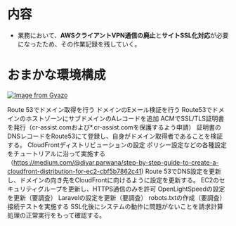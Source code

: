 # 内容

- 業務において、**AWSクライアントVPN通信の廃止**と**サイトSSL化対応**が必要になったため、その作業記録を残していく。

# おまかな環境構成
[![Image from Gyazo](https://i.gyazo.com/7470be4f342b251e68d1b05e88981a86.png)](https://gyazo.com/7470be4f342b251e68d1b05e88981a86)

Route 53でドメイン取得を行う
ドメインのEメール検証を行う
Route53でドメインのホストゾーンにサブドメインのAレコードを追加
 ACMでSSL/TLS証明書を発行（cr-assist.comおよび*.cr-assist.comを保護するよう申請）
証明書のDNSレコードをRoute53にて登録し、自身がドメイン取得者であることを検証する。
CloudFrontディストリビューションの設定
ポリシー設定などの各種設定をチュートリアルに沿って実施する（https://medium.com/@diyar.parwana/step-by-step-guide-to-create-a-cloudfront-distribution-for-ec2-cbf5b7862c41)
Route 53でDNS設定を更新し、ドメインの向き先をCloudFrontに向けるように設定を更新する。
EC2のセキュリティグループを更新し、HTTPS通信のみを許可
OpenLightSpeedの設定を更新（要調査）
Laravelの設定を更新（要調査）
robots.txtの作成（要調査）
接続テストを実施する
SSL化後にシステムの動作に問題がないことを請求計算処理の正常実行をもって確認する。
